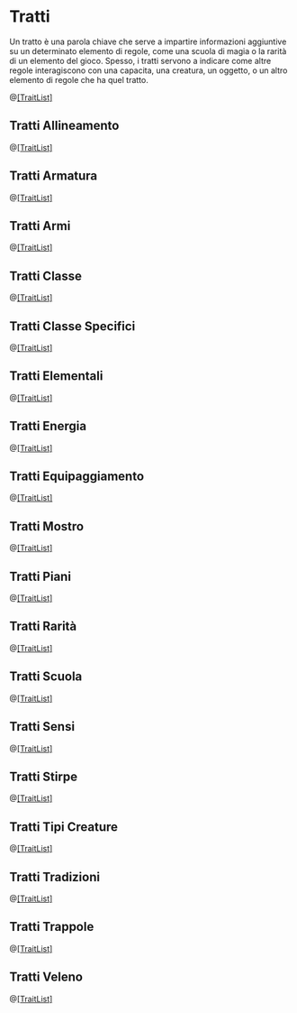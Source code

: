 # Tratti

Un tratto è una parola chiave che serve a impartire informazioni aggiuntive su
un determinato elemento di regole, come una scuola di magia o la rarità di un
elemento del gioco. Spesso, i tratti servono a indicare come altre regole
interagiscono con una capacita, una creatura, un oggetto, o un altro elemento di
regole che ha quel tratto.

@[[TraitList]](generic)

## Tratti Allineamento

@[[TraitList]](alignment)

## Tratti Armatura

@[[TraitList]](armor)

## Tratti Armi

@[[TraitList]](weapon)

## Tratti Classe

@[[TraitList]](class)

## Tratti Classe Specifici

@[[TraitList]](class-specific)

## Tratti Elementali

@[[TraitList]](elemental)

## Tratti Energia

@[[TraitList]](energy)

## Tratti Equipaggiamento

@[[TraitList]](equipment)

## Tratti Mostro

@[[TraitList]](monster)

## Tratti Piani

@[[TraitList]](plane)

## Tratti Rarità

@[[TraitList]](rarity)

## Tratti Scuola

@[[TraitList]](school)

## Tratti Sensi

@[[TraitList]](sense)

## Tratti Stirpe

@[[TraitList]](ancestry)

## Tratti Tipi Creature

@[[TraitList]](creature-type)

## Tratti Tradizioni

@[[TraitList]](tradition)

## Tratti Trappole

@[[TraitList]](hazard)

## Tratti Veleno

@[[TraitList]](poison)
